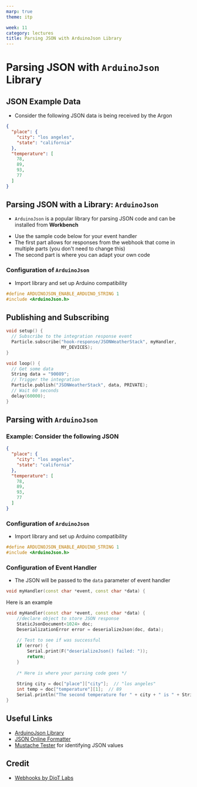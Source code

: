 ```yaml
---
marp: true
theme: itp

week: 11
category: lectures
title: Parsing JSON with ArduinoJson Library
---
```

<!-- headingDivider: 2 -->

# Parsing JSON with `ArduinoJson` Library

## JSON Example Data

- Consider the following JSON data is being received by the Argon

```json
{
  "place": {
    "city": "los angeles",
    "state": "california"
  },
  "temperature": [
    78,
    89,
    93,
    77
  ]
}
```



## Parsing JSON with a Library:  `ArduinoJson` 

- `ArduinoJson` is a popular library for parsing JSON code and can be installed from **Workbench**
* Use the sample code below for your event handler
* The first part allows for responses from the webhook that come in multiple parts (you don't need to change this)
* The second part is where you can adapt your own code

### Configuration of `ArduinoJson`

- Import library and set up Arduino compatibility

```c++
#define ARDUINOJSON_ENABLE_ARDUINO_STRING 1
#include <ArduinoJson.h> 
```

## Publishing and Subscribing

```c++
void setup() {
  // Subscribe to the integration response event
  Particle.subscribe("hook-response/JSONWeatherStack", myHandler,
                     MY_DEVICES);
}

void loop() {
  // Get some data
  String data = "90089";
  // Trigger the integration
  Particle.publish("JSONWeatherStack", data, PRIVATE);
  // Wait 60 seconds
  delay(60000);
}
```



## Parsing with `ArduinoJson`

### Example: Consider the following JSON

```json
{
  "place": {
    "city": "los angeles",
    "state": "california"
  },
  "temperature": [
    78,
    89,
    93,
    77
  ]
}
```

### Configuration of `ArduinoJson`

- Import library and set up Arduino compatibility
```c++
#define ARDUINOJSON_ENABLE_ARDUINO_STRING 1
#include <ArduinoJson.h> 
```



### Configuration of Event Handler
- The JSON will be passed to the `data` parameter of event handler 
```c++
void myHandler(const char *event, const char *data) {
```


Here is an example

```c++
void myHandler(const char *event, const char *data) {
  	//declare object to store JSON response
	StaticJsonDocument<1024> doc;
    DeserializationError error = deserializeJson(doc, data);
    
    // Test to see if was successful
    if (error) {
        Serial.print(F("deserializeJson() failed: "));
        return;
    }
    
    /* Here is where your parsing code goes */
    
    String city = doc["place"]["city"];  // "los angeles"
    int temp = doc["temperature"][1];  // 89
    Serial.println("The second temperature for " + city + " is " + String(temp));
}
```
## Useful Links

- [ArduinoJson Library](https://arduinojson.org/)
- [JSON Online Formatter](https://jsonformatter.org/json-pretty-print)
- [Mustache Tester](http://rickkas7.github.io/mustache/) for identifying JSON values

## Credit

- [Webhooks by DioT Labs](https://diotlabs.daraghbyrne.me/docs/working-with-data/webhooks)
